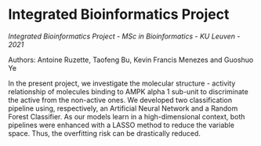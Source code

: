 # Integrated Bioinformatics Project
<i> Integrated Bioinformatics Project - MSc in Bioinformatics - KU Leuven - 2021 </i>

Authors: Antoine Ruzette, Taofeng Bu, Kevin Francis Menezes and Guoshuo Ye

In the present project, we investigate the molecular structure - activity relationship of molecules binding to AMPK alpha 1 sub-unit to discriminate the active from the non-active ones. We developed two classification pipeline using, respectively, an Artificial Neural Network and a Random Forest Classifier. As our models learn in a high-dimensional context, both pipelines were enhanced with a LASSO method to reduce the variable space. Thus, the overfitting risk can be drastically reduced.  
